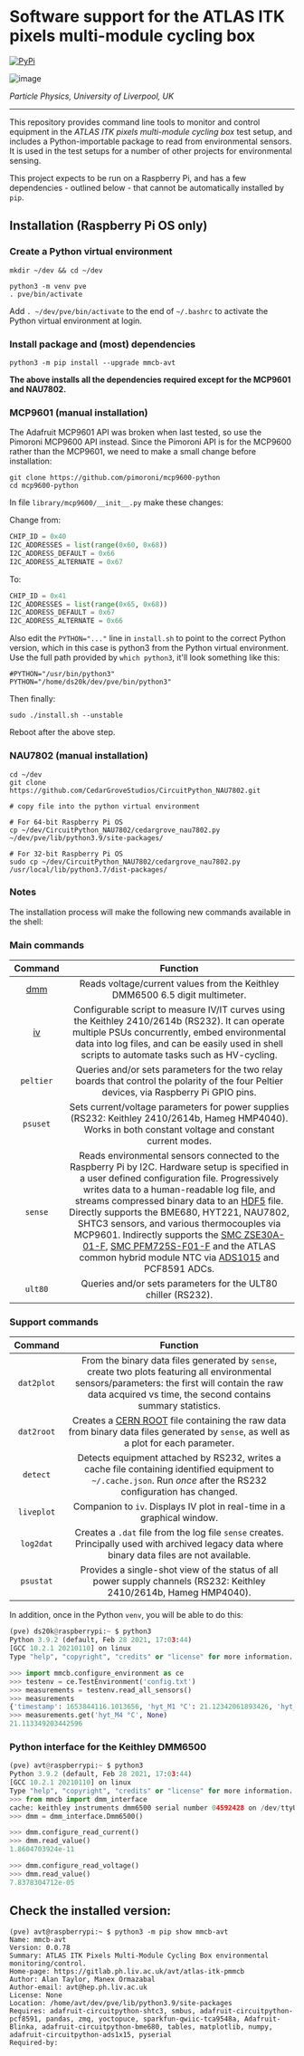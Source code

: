 # Software support for the ATLAS ITK pixels multi-module cycling box

[![PyPi](https://badge.fury.io/py/mmcb-avt.svg)](https://badge.fury.io/py/mmcb-avt)

![image](https://hep.ph.liv.ac.uk/~avt/pypi/logo.png)

*Particle Physics, University of Liverpool, UK*

----

This repository provides command line tools to monitor and control equipment in the *ATLAS ITK pixels multi-module cycling box* test setup, and includes a Python-importable package to read from environmental sensors. It is used in the test setups for a number of other projects for environmental sensing.

This project expects to be run on a Raspberry Pi, and has a few dependencies - outlined below - that cannot be automatically installed by `pip`.


## Installation (Raspberry Pi OS only)

### Create a Python virtual environment

```shell
mkdir ~/dev && cd ~/dev

python3 -m venv pve
. pve/bin/activate
```

Add `. ~/dev/pve/bin/activate` to the end of `~/.bashrc` to activate the Python virtual environment at login.

### Install package and (most) dependencies

```
python3 -m pip install --upgrade mmcb-avt
```

**The above installs all the dependencies required except for the MCP9601 and NAU7802.**

### MCP9601 (manual installation)

The Adafruit MCP9601 API was broken when last tested, so use the Pimoroni MCP9600 API instead. Since the Pimoroni API is for the MCP9600 rather than the MCP9601, we need to make a small change before installation:

```shell
git clone https://github.com/pimoroni/mcp9600-python
cd mcp9600-python
```

In file `library/mcp9600/__init__.py` make these changes:

Change from:

```python
CHIP_ID = 0x40
I2C_ADDRESSES = list(range(0x60, 0x68))
I2C_ADDRESS_DEFAULT = 0x66
I2C_ADDRESS_ALTERNATE = 0x67
```

To:

```python
CHIP_ID = 0x41
I2C_ADDRESSES = list(range(0x65, 0x68))
I2C_ADDRESS_DEFAULT = 0x67
I2C_ADDRESS_ALTERNATE = 0x66
```

Also edit the `PYTHON="..."` line in `install.sh` to point to the correct Python version, which in this case is python3 from the Python virtual environment. Use the full path provided by `which python3`, it'll look something like this:

```shell
#PYTHON="/usr/bin/python3"
PYTHON="/home/ds20k/dev/pve/bin/python3"
```

Then finally:

```shell
sudo ./install.sh --unstable
```

Reboot after the above step.

### NAU7802 (manual installation)

```shell
cd ~/dev
git clone https://github.com/CedarGroveStudios/CircuitPython_NAU7802.git

# copy file into the python virtual environment

# For 64-bit Raspberry Pi OS
cp ~/dev/CircuitPython_NAU7802/cedargrove_nau7802.py ~/dev/pve/lib/python3.9/site-packages/

# For 32-bit Raspberry Pi OS
sudo cp ~/dev/CircuitPython_NAU7802/cedargrove_nau7802.py /usr/local/lib/python3.7/dist-packages/
```

### Notes

The installation process will make the following new commands available in the shell:

### Main commands

|Command|Function|
|:---:|:---:|
|[dmm](packaging/src/mmcb/dmm.py)|Reads voltage/current values from the Keithley DMM6500 6.5 digit multimeter.|
|[iv](packaging/src/mmcb/iv.py)|Configurable script to measure IV/IT curves using the Keithley 2410/2614b (RS232). It can operate multiple PSUs concurrently, embed environmental data into log files, and can be easily used in shell scripts to automate tasks such as HV-cycling.|
|`peltier`|Queries and/or sets parameters for the two relay boards that control the polarity of the four Peltier devices, via Raspberry Pi GPIO pins.|
|`psuset`|Sets current/voltage parameters for power supplies (RS232: Keithley 2410/2614b, Hameg HMP4040). Works in both constant voltage and constant current modes.|
|`sense`|Reads environmental sensors connected to the Raspberry Pi by I2C. Hardware setup is specified in a user defined configuration file. Progressively writes data to a human-readable log file, and streams compressed binary data to an [HDF5](https://www.hdfgroup.org/solutions/hdf5/) file. Directly supports the BME680, HYT221, NAU7802, SHTC3 sensors, and various thermocouples via MCP9601. Indirectly supports the [SMC ZSE30A-01-F](https://www.smcpneumatics.com/ZSE30A-01-F.html), [SMC PFM725S-F01-F](https://www.smcpneumatics.com/PFM725S-F01-F.html) and the ATLAS common hybrid module NTC via [ADS1015](https://www.ti.com/product/ADS1015) and PCF8591 ADCs.|
|`ult80`|Queries and/or sets parameters for the ULT80 chiller (RS232).|


### Support commands

|Command|Function|
|:---:|:---:|
|`dat2plot`|From the binary data files generated by `sense`, create two plots featuring all environmental sensors/parameters: the first will contain the raw data acquired vs time, the second contains summary statistics.|
|`dat2root`|Creates a [CERN ROOT](https://root.cern.ch) file containing the raw data from binary data files generated by `sense`, as well as a plot for each parameter.|
|`detect`|Detects equipment attached by RS232, writes a cache file containing identified equipment to `~/.cache.json`. Run *once* after the RS232 configuration has changed.|
|`liveplot`|Companion to `iv`. Displays IV plot in real-time in a graphical window.|
|`log2dat`|Creates a `.dat` file from the log file `sense` creates. Principally used with archived legacy data where binary data files are not available.|
|`psustat`|Provides a single-shot view of the status of all power supply channels (RS232: Keithley 2410/2614b, Hameg HMP4040).|


In addition, once in the Python `venv`, you will be able to do this:

```python
(pve) ds20k@raspberrypi:~ $ python3
Python 3.9.2 (default, Feb 28 2021, 17:03:44)
[GCC 10.2.1 20210110] on linux
Type "help", "copyright", "credits" or "license" for more information.

>>> import mmcb.configure_environment as ce
>>> testenv = ce.TestEnvironment('config.txt')
>>> measurements = testenv.read_all_sensors()
>>> measurements
{'timestamp': 1653844116.1013656, 'hyt_M1 °C': 21.12342061893426, 'hyt_M1 RH%': 0.0, 'hyt_env °C': 21.324848928767622, 'hyt_env RH%': 0.0, 'hyt_M4 °C': 21.113349203442596, 'hyt_M4 RH%': 0.0, 'ntc_M1 °C': 18.874264620930205, 'smc kPa': -95.29101904000001, 'ntc_M4 °C': -60.849429204693735, 'TC_VC4 °C': 20.3125, 'TC_VC1 °C': 19.375, 'TC_N2 °C': 20.75, 'TC_VC3 °C': 21.0, 'TC_VC2 °C': 21.25, 'sht_ambient °C': 23.43, 'sht_ambient RH%': 31.48, 'bme_ambient °C': 23.924921875, 'bme_ambient RH%': 26.04732304850249, 'bme_ambient hPa': 1014.36410289236}
>>> measurements.get('hyt_M4 °C', None)
21.113349203442596
```

### Python interface for the Keithley DMM6500

```python
(pve) avt@raspberrypi:~ $ python3
Python 3.9.2 (default, Feb 28 2021, 17:03:44)
[GCC 10.2.1 20210110] on linux
Type "help", "copyright", "credits" or "license" for more information.
>>> from mmcb import dmm_interface
cache: keithley instruments dmm6500 serial number 04592428 on /dev/ttyUSB0
>>> dmm = dmm_interface.Dmm6500()

>>> dmm.configure_read_current()
>>> dmm.read_value()
1.8604703924e-11

>>> dmm.configure_read_voltage()
>>> dmm.read_value()
7.8378304712e-05
```

## Check the installed version:

```console
(pve) avt@raspberrypi:~ $ python3 -m pip show mmcb-avt
Name: mmcb-avt
Version: 0.0.78
Summary: ATLAS ITK Pixels Multi-Module Cycling Box environmental monitoring/control.
Home-page: https://gitlab.ph.liv.ac.uk/avt/atlas-itk-pmmcb
Author: Alan Taylor, Manex Ormazabal
Author-email: avt@hep.ph.liv.ac.uk
License: None
Location: /home/avt/dev/pve/lib/python3.9/site-packages
Requires: adafruit-circuitpython-shtc3, smbus, adafruit-circuitpython-pcf8591, pandas, zmq, yoctopuce, sparkfun-qwiic-tca9548a, Adafruit-Blinka, adafruit-circuitpython-bme680, tables, matplotlib, numpy, adafruit-circuitpython-ads1x15, pyserial
Required-by:
```
